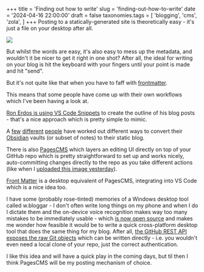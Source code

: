 +++
title = 'Finding out how to write'
slug = 'finding-out-how-to-write'
date = '2024-04-16 22:00:00'
draft = false
taxonomies.tags = [
	'blogging',
	'cms',
	'zola',
]
+++
Posting to a statically-generated site is theoretically easy - it's just a file on your desktop after all.

![](/images/2024/04/pens.jpg)

But whilst the words are easy, it's also easy to mess up the metadata, and wouldn't it be nicer to get it right in one shot? After all, the ideal for writing on your blog is hit the keyboard with your fingers until your point is made and hit "send".

But it's not quite like that when you have to faff with [frontmatter]([https://daily-dev-tips.com/posts/what-exactly-is-frontmatter/](https://daily-dev-tips.com/posts/what-exactly-is-frontmatter/)).

This means that some people have come up with their own workflows which I've been having a look at.

[Ron Erdos is using VS Code Snippets]([https://moonbooth.com/hugo/blog-post-workflow/](https://moonbooth.com/hugo/blog-post-workflow/)) to create the outline of his blog posts - that's a nice approach which is pretty simple to mimic.

A [few]([https://github.com/devidw/obsidian-to-hugo](https://github.com/devidw/obsidian-to-hugo)) [different]([https://blog.marco.ninja/posts/2023/08/25/my-publishing-pipeline/](https://blog.marco.ninja/posts/2023/08/25/my-publishing-pipeline/)) [people]([https://github.com/dashedstripes/obsidian-to-hugo](https://github.com/dashedstripes/obsidian-to-hugo)) have worked out different ways to convert their [Obsidian]([https://obsidian.md/](https://obsidian.md/)) vaults (or subset of notes) to their static blog.

There is also [PagesCMS]([https://pagescms.org/](https://pagescms.org/)) which layers an editing UI directly on top of your GitHub repo which is pretty straightforward to set up and works nicely, auto-committing changes directly to the repo as you take different actions (like when I [uploaded this image yesterday]([https://github.com/pipwilson/blog/commit/8a79b30d8701177d2bfb369767103a18b97007a8](https://github.com/pipwilson/blog/commit/8a79b30d8701177d2bfb369767103a18b97007a8))).

[Front Matter]([https://frontmatter.codes/](https://frontmatter.codes/)) is a desktop equivalent of PagesCMS, integrating into VS Code which is a nice idea too.

I have some (probably rose-tinted) memories of a Windows desktop tool called w.bloggar - I don't often write long things on my phone and when I do I dictate them and the on-device voice recognition makes way too many mistakes to be immediately usable - which [is now open source]([https://github.com/lvcabral/w.bloggar](https://github.com/lvcabral/w.bloggar)) and makes me wonder how feasible it would be to write a quick cross-platform desktop tool that does the same thing for my blog. After all, [the GitHub REST API exposes the raw Git objects]([https://docs.github.com/en/rest/git?apiVersion=2022-11-28](https://docs.github.com/en/rest/git?apiVersion=2022-11-28)) which can be written directly - i.e. you wouldn't even need a local clone of your repo, just the correct authentication.

I like this idea and will have a quick play in the coming days, but til then I think PagesCMS will be my posting mechanism of choice.
